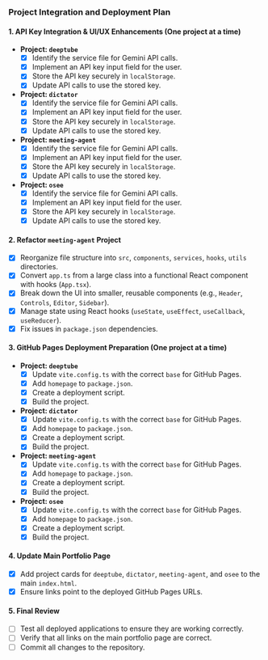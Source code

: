 ### Project Integration and Deployment Plan

#### 1. API Key Integration & UI/UX Enhancements (One project at a time)
- **Project: `deeptube`**
  - [x] Identify the service file for Gemini API calls.
  - [x] Implement an API key input field for the user.
  - [x] Store the API key securely in `localStorage`.
  - [x] Update API calls to use the stored key.
- **Project: `dictator`**
  - [x] Identify the service file for Gemini API calls.
  - [x] Implement an API key input field for the user.
  - [x] Store the API key securely in `localStorage`.
  - [x] Update API calls to use the stored key.
- **Project: `meeting-agent`**
  - [x] Identify the service file for Gemini API calls.
  - [x] Implement an API key input field for the user.
  - [x] Store the API key securely in `localStorage`.
  - [x] Update API calls to use the stored key.
- **Project: `osee`**
  - [x] Identify the service file for Gemini API calls.
  - [x] Implement an API key input field for the user.
  - [x] Store the API key securely in `localStorage`.
  - [x] Update API calls to use the stored key.

#### 2. Refactor `meeting-agent` Project
- [x] Reorganize file structure into `src`, `components`, `services`, `hooks`, `utils` directories.
- [x] Convert `app.ts` from a large class into a functional React component with hooks (`App.tsx`).
- [x] Break down the UI into smaller, reusable components (e.g., `Header`, `Controls`, `Editor`, `Sidebar`).
- [x] Manage state using React hooks (`useState`, `useEffect`, `useCallback`, `useReducer`).
- [x] Fix issues in `package.json` dependencies.

#### 3. GitHub Pages Deployment Preparation (One project at a time)
- **Project: `deeptube`**
  - [x] Update `vite.config.ts` with the correct `base` for GitHub Pages.
  - [x] Add `homepage` to `package.json`.
  - [x] Create a deployment script.
  - [x] Build the project.
- **Project: `dictator`**
  - [x] Update `vite.config.ts` with the correct `base` for GitHub Pages.
  - [x] Add `homepage` to `package.json`.
  - [x] Create a deployment script.
  - [x] Build the project.
- **Project: `meeting-agent`**
  - [x] Update `vite.config.ts` with the correct `base` for GitHub Pages.
  - [x] Add `homepage` to `package.json`.
  - [x] Create a deployment script.
  - [x] Build the project.
- **Project: `osee`**
  - [x] Update `vite.config.ts` with the correct `base` for GitHub Pages.
  - [x] Add `homepage` to `package.json`.
  - [x] Create a deployment script.
  - [x] Build the project.

#### 4. Update Main Portfolio Page
- [x] Add project cards for `deeptube`, `dictator`, `meeting-agent`, and `osee` to the main `index.html`.
- [x] Ensure links point to the deployed GitHub Pages URLs.

#### 5. Final Review
- [ ] Test all deployed applications to ensure they are working correctly.
- [ ] Verify that all links on the main portfolio page are correct.
- [ ] Commit all changes to the repository.
